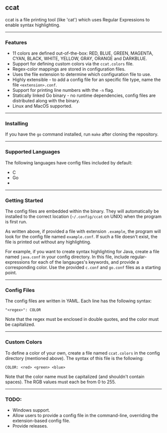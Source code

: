 ## ccat

ccat is a file printing tool (like 'cat') which uses Regular Expressions to enable syntax highlighting.

---

### Features
- 11 colors are defined out-of-the-box: RED, BLUE, GREEN, MAGENTA, CYAN, BLACK, WHITE, YELLOW, GRAY, ORANGE and DARKBLUE.
- Support for defining custom colors via the `ccat.colors` file.
- Regex-color mappings are stored in configuration files.
- Uses the file extension to determine which configuration file to use.
- Highly extensible - to add a config file for an specific file type, name the file `<extension>.conf`.
- Support for printing line numbers with the `-n` flag.
- Statically linked Go binary - no runtime dependencies, config files are distributed along with the binary.
- Linux and MacOS supported.

---

### Installing
If you have the `go` command installed, run `make` after cloning the repository.

---

### Supported Languages

The following languages have config files included by default:

- C
- Go
-

---

### Getting Started
The config files are embedded within the binary. They will automatically be installed to the correct location (`~/.config/ccat` on UNIX) when the program is first run.

As written above, if provided a file with extension `.example`, the program will look for the config file named `example.conf`. If such a file doesn't exist, the file is printed out without any highlighting.

For example, if you want to create syntax highlighting for Java, create a file named `java.conf` in your config directory. In this file, include regular-expressions for each of the langauges's keywords, and provide a corresponding color. Use the provided `c.conf` and `go.conf` files as a starting point.

---

### Config Files

The config files are written in YAML. Each line has the following syntax:

`"<regex>": COLOR`

Note that the regex must be enclosed in double quotes, and the color must be capitalized.

---

### Custom Colors

To define a color of your own, create a file named `ccat.colors` in the config directory (mentioned above). The syntax of this file is the following:

`COLOR: <red> <green> <blue>`

Note that the color name must be capitalized (and shouldn't contain spaces). The RGB values must each be from 0 to 255.

---

### TODO:
- Windows support.
- Allow users to provide a config file in the command-line, overriding the extension-based config file.
- Provide releases.

